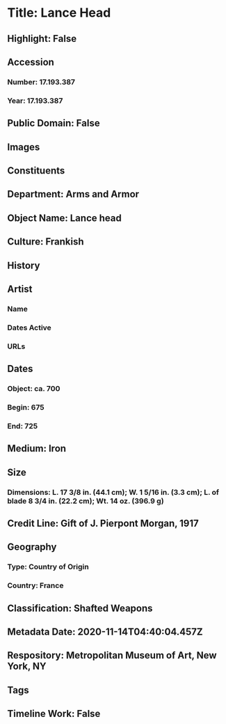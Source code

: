 # Title: Lance Head
## Highlight: False
## Accession
### Number: 17.193.387
### Year: 17.193.387
## Public Domain: False
## Images
## Constituents
## Department: Arms and Armor
## Object Name: Lance head
## Culture: Frankish
## History
## Artist
### Name
### Dates Active
### URLs
## Dates
### Object: ca. 700
### Begin: 675
### End: 725
## Medium: Iron
## Size
### Dimensions: L. 17 3/8 in. (44.1 cm); W. 1 5/16 in. (3.3 cm); L. of blade 8 3/4 in. (22.2 cm); Wt. 14 oz. (396.9 g)
## Credit Line: Gift of J. Pierpont Morgan, 1917
## Geography
### Type: Country of Origin
### Country: France
## Classification: Shafted Weapons
## Metadata Date: 2020-11-14T04:40:04.457Z
## Respository: Metropolitan Museum of Art, New York, NY
## Tags
## Timeline Work: False